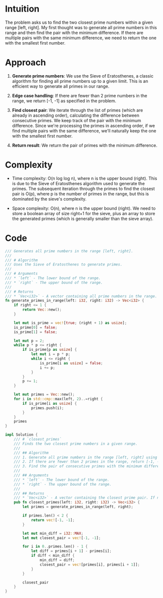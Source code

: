# Intuition
The problem asks us to find the two closest prime numbers within a given range [left, right]. My first thought was to generate all prime numbers in this range and then find the pair with the minimum difference. If there are multiple pairs with the same minimum difference, we need to return the one with the smallest first number.

# Approach
1. **Generate prime numbers**: We use the Sieve of Eratosthenes, a classic algorithm for finding all prime numbers up to a given limit. This is an efficient way to generate all primes in our range.

2. **Edge case handling**: If there are fewer than 2 prime numbers in the range, we return [-1, -1] as specified in the problem.

3. **Find closest pair**: We iterate through the list of primes (which are already in ascending order), calculating the difference between consecutive primes. We keep track of the pair with the minimum difference. Since we're processing the primes in ascending order, if we find multiple pairs with the same difference, we'll naturally keep the one with the smallest first number.

4. **Return result**: We return the pair of primes with the minimum difference.

# Complexity
- Time complexity: O(n log log n), where n is the upper bound (right). This is due to the Sieve of Eratosthenes algorithm used to generate the primes. The subsequent iteration through the primes to find the closest pair is O(p), where p is the number of primes in the range, but this is dominated by the sieve's complexity.

- Space complexity: O(n), where n is the upper bound (right). We need to store a boolean array of size right+1 for the sieve, plus an array to store the generated primes (which is generally smaller than the sieve array).

# Code
```rust []
/// Generates all prime numbers in the range [left, right].
///
/// # Algorithm
/// Uses the Sieve of Eratosthenes to generate primes.
///
/// # Arguments
/// * `left` - The lower bound of the range.
/// * `right` - The upper bound of the range.
///
/// # Returns
/// * `Vec<i32>` - A vector containing all prime numbers in the range.
fn generate_primes_in_range(left: i32, right: i32) -> Vec<i32> {
    if right <= 1 {
        return Vec::new();
    }

    let mut is_prime = vec![true; (right + 1) as usize];
    is_prime[0] = false;
    is_prime[1] = false;

    let mut p = 2;
    while p * p <= right {
        if is_prime[p as usize] {
            let mut i = p * p;
            while i <= right {
                is_prime[i as usize] = false;
                i += p;
            }
        }
        p += 1;
    }

    let mut primes = Vec::new();
    for i in std::cmp::max(left, 2)..=right {
        if is_prime[i as usize] {
            primes.push(i);
        }
    }
    primes
}

impl Solution {
    /// # `closest_primes`
    /// Finds the two closest prime numbers in a given range.
    ///
    /// ## Algorithm
    /// 1. Generate all prime numbers in the range [left, right] using the Sieve of Eratosthenes.
    /// 2. If there are fewer than 2 primes in the range, return [-1, -1].
    /// 3. Find the pair of consecutive primes with the minimum difference.
    ///
    /// ## Arguments
    /// * `left` - The lower bound of the range.
    /// * `right` - The upper bound of the range.
    ///
    /// ## Returns
    /// * `Vec<i32>` - A vector containing the closest prime pair. If no such pair exists, returns [-1, -1].
    pub fn closest_primes(left: i32, right: i32) -> Vec<i32> {
        let primes = generate_primes_in_range(left, right);

        if primes.len() < 2 {
            return vec![-1, -1];
        }

        let mut min_diff = i32::MAX;
        let mut closest_pair = vec![-1, -1];

        for i in 0..primes.len() - 1 {
            let diff = primes[i + 1] - primes[i];
            if diff < min_diff {
                min_diff = diff;
                closest_pair = vec![primes[i], primes[i + 1]];
            }
        }

        closest_pair
    }
}
```
